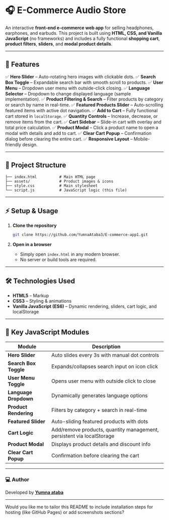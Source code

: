 # 🎧 E-Commerce Audio Store

An interactive **front-end e-commerce web app** for selling headphones, earphones, and earbuds.
This project is built using **HTML, CSS, and Vanilla JavaScript** (no frameworks) and includes a fully functional **shopping cart**, **product filters**, **sliders**, and **modal product details**.

---

## 🚀 Features

✅ **Hero Slider** – Auto-rotating hero images with clickable dots.
✅ **Search Box Toggle** – Expandable search bar with smooth scroll to products.
✅ **User Menu** – Dropdown user menu with outside-click closing.
✅ **Language Selector** – Dropdown to change displayed language (sample implementation).
✅ **Product Filtering & Search** – Filter products by category or search by name in real-time.
✅ **Featured Products Slider** – Auto-scrolling featured items with active dot navigation.
✅ **Add to Cart** – Fully functional cart stored in `localStorage`.
✅ **Quantity Controls** – Increase, decrease, or remove items from the cart.
✅ **Cart Sidebar** – Slide-in cart with overlay and total price calculation.
✅ **Product Modal** – Click a product name to open a modal with details and add to cart.
✅ **Clear Cart Popup** – Confirmation dialog before clearing the entire cart.
✅ **Responsive Layout** – Mobile-friendly design.

---

## 📂 Project Structure

```
├── index.html          # Main HTML page
├── assets/             # Product images & icons
├── style.css           # Main stylesheet
└── script.js           # JavaScript logic (this file)
```

---

## ⚡️ Setup & Usage

1. **Clone the repository**

   ```bash
   git clone https://github.com/YumnaAtaba3/E-commerce-app1.git
   ```

2. **Open in a browser**

   * Simply open `index.html` in any modern browser.
   * No server or build tools are required.


---

## 🛠️ Technologies Used

* **HTML5** – Markup
* **CSS3** – Styling & animations
* **Vanilla JavaScript (ES6)** – Dynamic rendering, sliders, cart logic, and localStorage

---

## 📸 Key JavaScript Modules

| Module                | Description                                                           |
| --------------------- | --------------------------------------------------------------------- |
| **Hero Slider**       | Auto slides every 3s with manual dot controls                         |
| **Search Box Toggle** | Expands/collapses search input on icon click                          |
| **User Menu Toggle**  | Opens user menu with outside click to close                           |
| **Language Dropdown** | Dynamically generates language options                                |
| **Product Rendering** | Filters by category + search in real-time                             |
| **Featured Slider**   | Auto-sliding featured products with dots                              |
| **Cart Logic**        | Add/remove products, quantity management, persistent via localStorage |
| **Product Modal**     | Displays product details and discount info                            |
| **Clear Cart Popup**  | Confirmation before clearing the cart                                 |

---




### 💻 Author

Developed by **[Yumna ataba](https://github.com/Yumnaat3)**

---

Would you like me to tailor this README to include installation steps for hosting (like GitHub Pages) or add screenshots sections?
